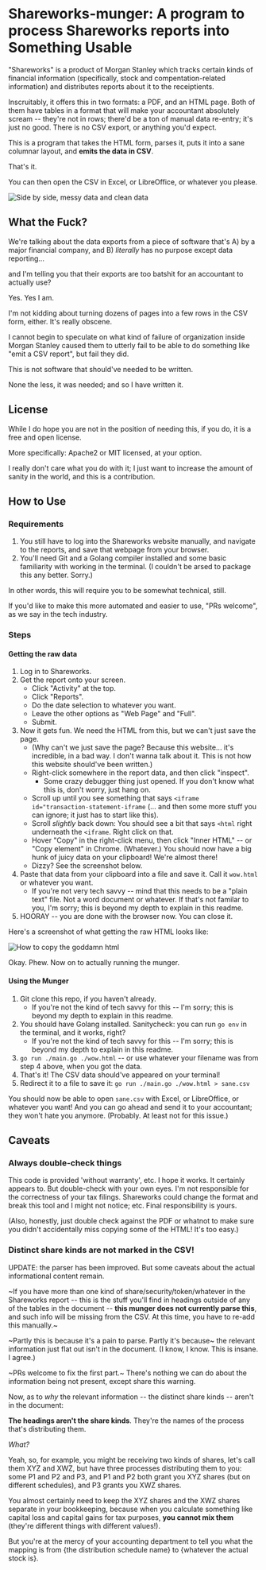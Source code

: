 Shareworks-munger: A program to process Shareworks reports into Something Usable
================================================================================

"Shareworks" is a product of Morgan Stanley which tracks certain kinds of financial information
(specifically, stock and compentation-related information) and distributes reports about it to the receiptients.

Inscruitably, it offers this in two formats: a PDF, and an HTML page.
Both of them have tables in a format that will make your accountant absolutely scream -- they're not in rows; there'd be a ton of manual data re-entry; it's just no good.
There is no CSV export, or anything you'd expect.

This is a program that takes the HTML form, parses it, puts it into a sane columnar layout,
and **emits the data in CSV**.

That's it.

You can then open the CSV in Excel, or LibreOffice, or whatever you please.

![Side by side, messy data and clean data](what-it-does.png)


What the Fuck?
--------------

We're talking about the data exports from a piece of software that's A) by a major financial company, and B) *literally* has no purpose except data reporting...

and I'm telling you that their exports are too batshit for an accountant to actually use?

Yes.  Yes I am.

I'm not kidding about turning dozens of pages into a few rows in the CSV form, either.  It's really obscene.

I cannot begin to speculate on what kind of failure of organization inside Morgan Stanley caused them to utterly fail to be able to do something like "emit a CSV report", but fail they did.

This is not software that should've needed to be written.

None the less, it was needed; and so I have written it.


License
-------

While I do hope you are not in the position of needing this, if you do, it is a free and open license.

More specifically: Apache2 or MIT licensed, at your option.

I really don't care what you do with it; I just want to increase the amount of sanity in the world, and this is a contribution.


How to Use
----------

### Requirements

1. You still have to log into the Shareworks website manually, and navigate to the reports, and save that webpage from your browser.
2. You'll need Git and a Golang compiler installed and some basic familiarity with working in the terminal.  (I couldn't be arsed to package this any better.  Sorry.)

In other words, this will require you to be somewhat technical, still.

If you'd like to make this more automated and easier to use, "PRs welcome", as we say in the tech industry.

### Steps

#### Getting the raw data

1. Log in to Shareworks.
2. Get the report onto your screen.
	- Click "Activity" at the top.
	- Click "Reports".
	- Do the date selection to whatever you want.
	- Leave the other options as "Web Page" and "Full".
	- Submit.
3. Now it gets fun.  We need the HTML from this, but we can't just save the page.
	- (Why can't we just save the page?  Because this website... it's incredible, in a bad way.  I don't wanna talk about it.  This is not how this website should've been written.)
	- Right-click somewhere in the report data, and then click "inspect".
		- Some crazy debugger thing just opened.  If you don't know what this is, don't worry, just hang on.
	- Scroll up until you see something that says `<iframe id="transaction-statement-iframe` (... and then some more stuff you can ignore; it just has to start like this).
	- Scroll *slightly* back down: You should see a bit that says `<html` right underneath the `<iframe`.  Right click on that.
	- Hover "Copy" in the right-click menu, then click "Inner HTML" -- or "Copy element" in Chrome.  (Whatever.)  You should now have a big hunk of juicy data on your clipboard!  We're almost there!
	- Dizzy?  See the screenshot below.
4. Paste that data from your clipboard into a file and save it.  Call it `wow.html` or whatever you want.
	- If you're not very tech savvy -- mind that this needs to be a "plain text" file.  Not a word document or whatever.  If that's not familar to you, I'm sorry; this is beyond my depth to explain in this readme.
5. HOORAY -- you are done with the browser now.  You can close it.

Here's a screenshot of what getting the raw HTML looks like:

![How to copy the goddamn html](copying-the-html.png)

Okay.  Phew.  Now on to actually running the munger.

#### Using the Munger

1. Git clone this repo, if you haven't already.
	- If you're not the kind of tech savvy for this -- I'm sorry; this is beyond my depth to explain in this readme.
2. You should have Golang installed.  Sanitycheck: you can run `go env` in the terminal, and it works, right?
	- If you're not the kind of tech savvy for this -- I'm sorry; this is beyond my depth to explain in this readme.
3. `go run ./main.go ./wow.html` -- or use whatever your filename was from step 4 above, when you got the data.
4. That's it!  The CSV data should've appeared on your terminal!
5. Redirect it to a file to save it: `go run ./main.go ./wow.html > sane.csv`

You should now be able to open `sane.csv` with Excel, or LibreOffice, or whatever you want!
And you can go ahead and send it to your accountant; they won't hate you anymore.
(Probably.  At least not for this issue.)


Caveats
-------

### Always double-check things

This code is provided 'without warranty', etc.  I hope it works.  It certainly appears to.  But double-check with your own eyes.
I'm not responsible for the correctness of your tax filings.
Shareworks could change the format and break this tool and I might not notice; etc.
Final responsibility is yours.

(Also, honestly, just double check against the PDF or whatnot to make sure you didn't accidentally miss copying some of the HTML!  It's too easy.)


### Distinct share kinds are not marked in the CSV!

UPDATE: the parser has been improved.  But some caveats about the actual informational content remain.

~If you have more than one kind of share/security/token/whatever in the Shareworks report --
this is the stuff you'll find in headings outside of any of the tables in the document --
**this munger does not currently parse this**, and such info will be missing from the CSV.
At this time, you have to re-add this manually.~

~Partly this is because it's a pain to parse.
Partly it's because~ the relevant information just flat out isn't in the document.
(I know, I know.  This is insane.  I agree.)

~PRs welcome to fix the first part.~
There's nothing we can do about the information being not present, except share this warning.

Now, as to _why_ the relevant information -- the distinct share kinds -- aren't in the document:

**The headings aren't the share kinds**.  They're the names of the process that's distributing them.

_What?_

Yeah, so, for example, you might be receiving two kinds of shares, let's call them XYZ and XWZ,
but have three processes distributing them to you: some P1 and P2 and P3,
and P1 and P2 both grant you XYZ shares (but on different schedules),
and P3 grants you XWZ shares.

You almost certainly need to keep the XYZ shares and the XWZ shares separate in your bookkeeping,
because when you calculate something like capital loss and capital gains for tax purposes,
**you cannot mix them** (they're different things with different values!).

But you're at the mercy of your accounting department to tell you what the mapping is
from {the distribution schedule name} to {whatever the actual stock is}.
